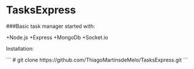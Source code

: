 # TasksExpress

###Basic task manager started with:

+Node.js
+Express
+MongoDb
+Socket.io

<p>Installation:</p>
```
# git clone https://github.com/ThiagoMartinsdeMelo/TasksExpress.git
```
